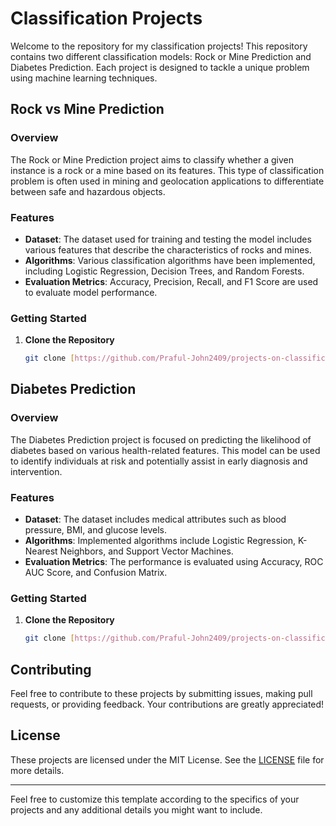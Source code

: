 
# Classification Projects

Welcome to the repository for my classification projects! This repository contains two different classification models: Rock or Mine Prediction and Diabetes Prediction. Each project is designed to tackle a unique problem using machine learning techniques.

## Rock vs Mine Prediction

### Overview

The Rock or Mine Prediction project aims to classify whether a given instance is a rock or a mine based on its features. This type of classification problem is often used in mining and geolocation applications to differentiate between safe and hazardous objects.

### Features

- **Dataset**: The dataset used for training and testing the model includes various features that describe the characteristics of rocks and mines.
- **Algorithms**: Various classification algorithms have been implemented, including Logistic Regression, Decision Trees, and Random Forests.
- **Evaluation Metrics**: Accuracy, Precision, Recall, and F1 Score are used to evaluate model performance.

### Getting Started

1. **Clone the Repository**

   ```bash
   git clone [https://github.com/Praful-John2409/projects-on-classification.git]
   ```


## Diabetes Prediction

### Overview

The Diabetes Prediction project is focused on predicting the likelihood of diabetes based on various health-related features. This model can be used to identify individuals at risk and potentially assist in early diagnosis and intervention.

### Features

- **Dataset**: The dataset includes medical attributes such as blood pressure, BMI, and glucose levels.
- **Algorithms**: Implemented algorithms include Logistic Regression, K-Nearest Neighbors, and Support Vector Machines.
- **Evaluation Metrics**: The performance is evaluated using Accuracy, ROC AUC Score, and Confusion Matrix.

### Getting Started

1. **Clone the Repository**

   ```bash
   git clone [https://github.com/Praful-John2409/projects-on-classification.git]
   ```


## Contributing

Feel free to contribute to these projects by submitting issues, making pull requests, or providing feedback. Your contributions are greatly appreciated!

## License

These projects are licensed under the MIT License. See the [LICENSE](LICENSE) file for more details.

---

Feel free to customize this template according to the specifics of your projects and any additional details you might want to include.
